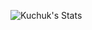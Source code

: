 ![Kuchuk's Stats](https://github-readme-stats.vercel.app/api?username=kuchuk-borom-db&show_icons=true&theme=radical)
